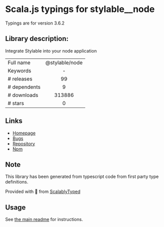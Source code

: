 
# Scala.js typings for stylable__node

Typings are for version 3.6.2

## Library description:
Integrate Stylable into your node application

|                    |                 |
| ------------------ | :-------------: |
| Full name          | @stylable/node |
| Keywords           | - |
| # releases         | 99 |
| # dependents       | 9 |
| # downloads        | 313886 |
| # stars            | 0 |

## Links
- [Homepage](https://github.com/wix/stylable#readme)
- [Bugs](https://github.com/wix/stylable/issues)
- [Repository](https://github.com/wix/stylable)
- [Npm](https://www.npmjs.com/package/%40stylable%2Fnode)
    


## Note
This library has been generated from typescript code from first party type definitions.

Provided with :purple_heart: from [ScalablyTyped](https://github.com/oyvindberg/ScalablyTyped)

## Usage
See [the main readme](../../readme.md) for instructions.


